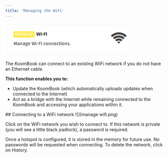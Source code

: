 ```yaml
---
title: 'Managing the WiFi'
---
```


![](wifi2.png)  

The KoomBook can connect to an existing WiFi network if you do not have an Ethernet cable.

**This function enables you to:**

- Update the KoomBook (which automatically uploads updates when connected to the Internet)
- Act as a bridge with the Internet while remaining connected to the KoomBook and accessing your applications within it.

## Connecting to a WiFi network
![](manage wifi.png)  

Click on the WiFi network you wish to connect to. If this network is private (you will see a little black padlock), a password is required.

Once a hotspot is configured, it is stored in the memory for future use. No passwords will be requested when connecting. To delete the network, click on History.

